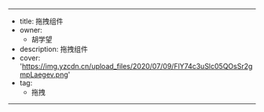 ---
- title: 拖拽组件
- owner:
  - 胡学望
- description: 拖拽组件
- cover: 'https://img.yzcdn.cn/upload_files/2020/07/09/FlY74c3uSlc05QOsSr2gmpLaegev.png'
- tag:
  - 拖拽
---